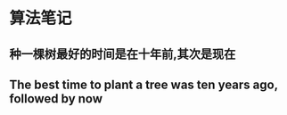 # 算法笔记

## 种一棵树最好的时间是在十年前,其次是现在

## The best time to plant a tree was ten years ago, followed by now

